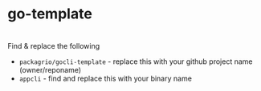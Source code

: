 # go-template


# 
Find & replace the following

- `packagrio/gocli-template` - replace this with your github project name (owner/reponame)
- `appcli` - find and replace this with your binary name
